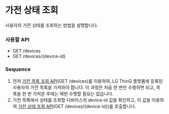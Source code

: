 # 가전 상태 조회

사용자의 가전 상태를 조회하는 방법을 설명합니다.

### 사용할 API

* GET /devices
* GET /devices/{device-id}

### Sequence

1. 먼저 [가전 목록 조회 API](apis/get-devices.md)(GET /devices)를 이용하여, LG ThinQ 플랫폼에 등록된 사용자의 가전 목록을 가져와야 합니다. 이 과정은 처음 한 번만 수행하면 되고, 목록을 한 번 가져온 후에는 매번 수행할 필요는 없습니다.
2. 가전 목록에서 상태를 조회할 디바이스의 device-id 값을 확인하고, 이 값을 이용하여 [가전 상태 조회 API](apis/get-devices-device-id.md)(GET /devices/{device-id})를 호출합니다.

<figure><img src="https://developer.damda.lge.com/assets/img/thinq1.png" alt=""><figcaption></figcaption></figure>

